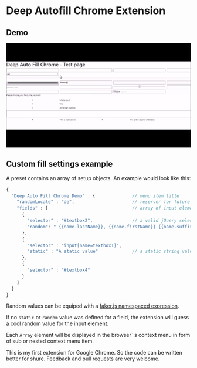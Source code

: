 # Deep Autofill Chrome Extension

## Demo

![demo](demo.gif)

## Custom fill settings example

A preset contains an array of setup objects. An example would look like this:

```javascript
{
  "Deep Auto Fill Chrome Demo" : {              // menu item title
    "randomLocale" : "de",                      // reserver for future use
    "fields" : [                                // array of input elements
      {
        "selector" : "#textbox2",               // a valid jQuery selector. Check your dev tools console to see any errors.
        "random": " {{name.lastName}}, {{name.firstName}} {{name.suffix}}"  // randomized faker values described in some form of template language
      },
      {
        "selector" : "input[name=textbox1]",
        "static" : "A static value"             // a static string value. Usefull if you always want the same email address.
      },
      {
        "selector" : "#textbox4"
      }
    ]
  }
}
```

Random values can be equiped with a [faker.js namespaced expression](https://github.com/marak/Faker.js/#api-methods).

If no `static` or `random` value was defined for a field, the extension will guess a cool random value for the input element.

Each `Array` element will be displayed in the browser` s context menu in form of sub or nested context menu item.

This is my first extension for Google Chrome. So the code can be written better for shure. Feedback and pull requests are very welcome.